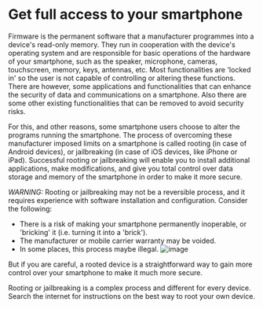 [Title]: # (Get full access to your smartphone)
[Order]: # (9)

# Get full access to your smartphone

Firmware is the permanent software that a manufacturer programmes into a device's read-only memory. They run in cooperation with the device's operating system and are responsible for basic operations of the hardware of your smartphone, such as the speaker, microphone, cameras, touchscreen, memory, keys, antennas, etc. Most functionalities are 'locked in' so the user is not capable of controlling or altering these functions. There are however, some applications and functionalities that can enhance the security of data and communications on a smartphone. Also there are some other existing functionalities that can be removed to avoid security risks.

For this, and other reasons, some smartphone users choose to alter the programs running the smartphone. The process of overcoming these manufacturer imposed limits on a smartphone is called rooting (in case of Android devices), or jailbreaking (in case of iOS devices, like iPhone or iPad). Successful rooting or jailbreaking will enable you to install additional applications, make modifications, and give you total control over data storage and memory of the smartphone in order to make it more secure.

_WARNING:_ Rooting or jailbreaking may not be a reversible process, and it requires experience with software installation and configuration. Consider the following:

*   There is a risk of making your smartphone permanently inoperable, or 'bricking' it (i.e. turning it into a 'brick').
*   The manufacturer or mobile carrier warranty may be voided.
*   In some places, this process maybe illegal.
![image](mobileexp1.png)

But if you are careful, a rooted device is a straightforward way to gain more control over your smartphone to make it much more secure.

Rooting or jailbreaking is a complex process and different for every device. Search the internet for instructions on the best way to root your own device.
